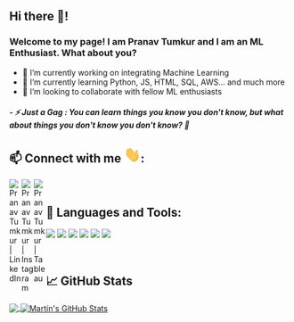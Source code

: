 ## Hi there 👋!

### Welcome to my page! I am Pranav Tumkur and I am an ML Enthusiast. What about you?

- 🔭 I’m currently working on integrating Machine Learning
- 🌱 I’m currently learning Python, JS, HTML, SQL, AWS... and much more
- 👯 I’m looking to collaborate with fellow ML enthusiasts
##### - ⚡ Just a Gag : You can learn things you know you don't know, but what about things you don't know you don't know? 🤔

## 📫 Connect with me <img src="wave.gif" width="30px">:

[<img align="left" alt="Pranav Tumkur | LinkedIn" width="22px" src="https://cdn.jsdelivr.net/npm/simple-icons@v3/icons/linkedin.svg" />](https://www.linkedin.com/in/pranav-tumkur-130196/)
[<img align="left" alt="Pranav Tumkur | Instagram" width="22px" src="https://cdn.jsdelivr.net/npm/simple-icons@v3/icons/instagram.svg" />](https://www.instagram.com/pranavtumkur/)
[<img align="left" alt="Pranav Tumkur | Tableau" width="22px" src="https://cdn.jsdelivr.net/npm/simple-icons@3.11.0/icons/tableau.svg" />](https://public.tableau.com/profile/pranavtumkur)

<br />

## 🔧 Languages and Tools:

![](https://img.shields.io/badge/Code-Python-informational?style=flat&logo=python&logoColor=white&color=2bbc8a)
![](https://img.shields.io/badge/SaaS-AWS-informational?style=flat&logo=data:amazonaws/svg;base64,&logoColor=white&color=2bbc8a)
![](https://img.shields.io/badge/Tools-Docker-informational?style=flat&logo=docker&logoColor=white&color=2bbc8a)
![](https://img.shields.io/badge/Code-Jupyter_Notebook-informational?style=flat&logo=jupyter&logoColor=white&color=2bbc8a)
![](https://img.shields.io/badge/Code-HTML-informational?style=flat&logo=HTML5&logoColor=white&color=2bbc8a)
![](https://img.shields.io/badge/Tools-Tableau-informational?style=flat&logo=tableau&logoColor=white&color=2bbc8a)

<br />

## &#x1f4c8; GitHub Stats

<a href="https://github.com/pranavtumkur/pranavtumkur">
  <img align="center" src="https://github-readme-stats.vercel.app/api/top-langs/?username=pranavtumkur&hide=java,html&title_color=ffffff&text_color=c9cacc&icon_color=2bbc8a&bg_color=1d1f21" />
</a>
<a href="https://github.com/pranavtumkur/pranavtumkur">
  <img align="center" src="https://github-readme-stats.vercel.app/api?username=pranavtumkur&show_icons=true&line_height=27&count_private=true&title_color=ffffff&text_color=c9cacc&icon_color=2bbc8a&bg_color=1d1f21" alt="Martin's GitHub Stats" />
</a>
